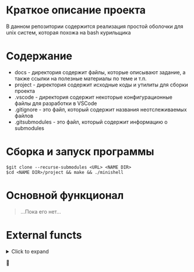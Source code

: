 # Краткое описание проекта #

В данном репозитории содержится реализация простой оболочки для unix систем, которая похожа на bash курильщика

# Содержание #
* docs				- директория содержит файлы, которые описывают задание, а также ссылки на полезные материалы по теме и т.п.
* project			- директория содержит исходные коды и утилиты для сборки проекта
* .vscode			- директория содержит некоторые конфигурационные файлы для разработки в VSCode
* .gitignore		- это файл, который содержит названия неотслеживаемых файлов
* .gitsubmodules	- это файл, который содержит информацию о submodules

# Сборка и запуск программы #
```
$git clone --recurse-submodules <URL> <NAME DIR>
$cd <NAME DIR>/project && make && ./minishell
```

# Основной функционал #

> ...Пока его нет...

# External functs #

<details>
	<summary>Click to expand </summary>

| Function | Description |
| --- | --- |
| **readline** | [char *readline(const char *prompt); readline returns the text of the line read.  A blank line returns the empty string.  If EOF is encountered while reading a line, and the line is empty, NULL is returned.  If an EOF is read with a non-empty line, it is treated as a newline.](https://man7.org/linux/man-pages/man3/readline.3.html "readline возвращает текст считанной строки. Пустая строка возвращает пустое значение. Если при чтении строки встречается EOF, а строка пуста, возвращается NULL. Если EOF читается с непустой строкой, он обрабатывается как новая строка.")|
| **rl_clear_history** | [Function: void rl_clear_history (void); Clear the history list by deleting all of the entries, in the same manner as the History library's clear_history() function. This differs from clear_history because it frees private data Readline saves in the history list.](https://tiswww.case.edu/php/chet/readline/readline.html "Очистите список истории, удалив все записи таким же образом, как функция clear_history() из библиотеки History. Это отличается от clear_history тем, что освобождает личные данные, сохраненные Readline в списке истории.")|
| **rl_on_new_line** | [Function: int rl_on_new_line (void); Tell the update functions that we have moved onto a new (empty) line, usually after outputting a newline.](https://tiswww.case.edu/php/chet/readline/readline.html#IDX357 "Сообщите функциям обновления, что мы переместились на новую (пустую) строку, как правило, после вывода новой строки.") |
| **rl_replace_line** | [Function: void rl_replace_line (const char *text, int clear_undo); Replace the contents of rl_line_buffer with text. The point and mark are preserved, if possible. If clear_undo is non-zero, the undo list associated with the current line is cleared.](https://tiswww.case.edu/php/chet/readline/readline.html#IDX357 "Замените содержимое rl_line_buffer текстом. Точка и отметка сохраняются, если это возможно. Если значение clear_undo не равно нулю, список отмены, связанный с текущей строкой, очищается.") |
| **rl_redisplay** | [Function: void rl_redisplay(void); Change what's displayed on the screen to reflect the current contents of rl_line_buffer.](https://tiswww.case.edu/php/chet/readline/readline.html#IDX357 "Измените то, что отображается на экране, чтобы отразить текущее содержимое rl_line_buffer.") |
| **add_history** | [The add_history calls go further: they add every command typed into the history buffer. With this done, we can now scroll through command history with up/down arrows, and even do history seaches with Ctrl+R.](https://tiswww.case.edu/php/chet/readline/readline.html#IDX357  "Вызов add_history добавлят каждую набранную команду в буфер истории. Теперь мы можем прокручивать историю команд с помощью стрелок вверх/вниз и даже выполнять поиск в истории с помощью Ctrl+R.") |
| **printf** | [The functions in the printf() family produce output according to a format as described to link. ](https://www.opennet.ru/man.shtml?topic=printf&category=3&russian=2 " Функции семейства printf() производят вывод в соответствии с форматом, описанным по ссылке.") |
| **malloc** | [The malloc() function allocates size bytes and returns a pointer to the allocated memory.](https://www.opennet.ru/man.shtml?topic=malloc&russian=2&category=&submit=%F0%CF%CB%C1%DA%C1%D4%D8+man "malloc () выделяет size байт и возвращает указатель на выделенную память. ") |
| **write** | :smirk: |
| **access** | [int access(const char *pathname, int mode); access() checks whether the calling process can access the file pathname. If pathname is a symbolic link, it is dereferenced.](https://translate.google.com/?hl=ru&sl=en&tl=ru&text=access()%20checks%20whether%20the%20calling%20process%20can%20access%20the%20file%20pathname.%20If%20pathname%20is%20a%20symbolic%20link%2C%20it%20is%20dereferenced.&op=translate "access() проверяет, может ли вызывающий процесс получить доступ к файлу pathname. Если pathname является символической ссылкой, она разыменовывается.") |
| **open** | :smirk: |
| **read**| :smirk: |
| **fork** | :smirk: |
| **wait** | :smirk: |
| **waitpid** | :smirk: |
| **wait3** | [The wait3() and wait4() system calls are similar to waitpid(2), but additionally return resource usage information about the child in the structure pointed to by rusage.](https://www.opennet.ru/man.shtml?topic=wait3&russian=2&category=&submit=%F0%CF%CB%C1%DA%C1%D4%D8+man "Системные вызовы wait3() и wait4() похожи на waitpid(2), но дополнительно возвращают информацию об использовании ресурсов для дочернего элемента в структуре, на которую указывает rusage.") |
| **wait4** | [The wait3() and wait4() system calls are similar to waitpid(2), but additionally return resource usage information about the child in the structure pointed to by rusage.](https://www.opennet.ru/man.shtml?topic=wait3&russian=2&category=&submit=%F0%CF%CB%C1%DA%C1%D4%D8+man "Системные вызовы wait3() и wait4() похожи на waitpid, но дополнительно возвращают информацию об использовании ресурсов для дочернего элемента в структуре, на которую указывает rusage.") |
| **signal** | :smirk: |
| **sigaction** | :smirk: |
| **kill** | :smirk: |
| **exit** | :smirk: |
| **getcwd** | [char *getcwd(char *buf, size_t size); These functions return a null-terminated string containing an absolute pathname that is the current working directory of the calling process. ](https://www.opennet.ru/man.shtml?topic=getcwd&russian=2&category=&submit=%F0%CF%CB%C1%DA%C1%D4%D8+man "Эти функции возвращают строку с завершающим нулем, содержащую абсолютный путь, который является текущим рабочим каталогом вызывающего процесса.")  |
| **chdir** | :smirk: |
| **stat** | [int stat(const char *path, struct stat *buf); These functions return information about a file.](https://www.opennet.ru/man.shtml?topic=stat&category=2&russian=2 "Эти функции возвращают информацию о файле.") |
| **lstat** | [int lstat(const char *path, struct stat *buf); These functions return information about a file.](https://www.opennet.ru/man.shtml?topic=stat&category=2&russian=2 "Эти функции возвращают информацию о файле.") |
| **fstat** | [int fstat(int fd, struct stat *buf); These functions return information about a file.](https://www.opennet.ru/man.shtml?topic=stat&category=2&russian=2 "Эти функции возвращают информацию о файле.") |
| **unlink** | [unlink() deletes a name from the file system. If that name was the last link to a file and no processes have the file open the file is deleted and the space it was using is made available for reuse.](https://www.opennet.ru/man.shtml?topic=unlink&category=2&russian=2 "unlink() удаляет имя из файловой системы. Если это имя было последней ссылкой на файл и ни один процесс не открыл файл, файл удаляется, а пространство, которое он использовал, становится доступным для повторного использования.") |
| **execve** | [int execve(const char *filename, char *const argv[],char *const envp[]); execve() executes the program pointed to by filename. filename must be either a binary executable, or a script](https://www.opennet.ru/man.shtml?topic=execve&russian=2&category=&submit=%F0%CF%CB%C1%DA%C1%D4%D8+man "execve () выполняет программу, на которую указывает имя файла . имя файла должно быть либо двоичным исполняемым файлом, либо сценарием") |
| **dup** | [int dup(int oldfd); These system calls create a copy of the file descriptor oldfd. dup() uses the lowest-numbered unused descriptor for the new descriptor.](https://www.opennet.ru/man.shtml?topic=dup&russian=2&category=&submit=%F0%CF%CB%C1%DA%C1%D4%D8+%DE%C5%CC%CF%D7%C5%CB%C1 "Эти системные вызовы создают копию дескриптора файла oldfd . dup () использует неиспользуемый дескриптор с наименьшим номером для нового дескриптора.") |
| **dup2** | [int dup2(int oldfd, int newfd); These system calls create a copy of the file descriptor oldfd. dup2() makes newfd be the copy of oldfd, closing newfd first if necessary.](https://www.opennet.ru/man.shtml?topic=dup&russian=2&category=&submit=%F0%CF%CB%C1%DA%C1%D4%D8+%DE%C5%CC%CF%D7%C5%CB%C1 "Эти системные вызовы создают копию дескриптора файла oldfd . dup2() делает newfd копией oldfd , при необходимости закрывая сначала newfd ") |
| **pipe** | [int pipe(int pipefd[2]); pipe() creates a pipe, a unidirectional data channel that can be used for interprocess communication.](https://www.opennet.ru/man.shtml?topic=pipe&russian=2&category=&submit=%F0%CF%CB%C1%DA%C1%D4%D8+man "pipe() создает канал, однонаправленный канал данных, который можно использовать для межпроцессного взаимодействия.") |
| **opendir** | [DIR *opendir(const char *name); The opendir() function opens a directory stream corresponding to the directory name, and returns a pointer to the directory stream. ](https://www.opennet.ru/man.shtml?topic=opendir&russian=2&category=&submit=%F0%CF%CB%C1%DA%C1%D4%D8+%DE%C5%CC%CF%D7%C5%CB%C1 "Функция opendir() открывает поток каталога, соответствующий имени каталога, и возвращает указатель на поток каталога.") |
| **readdir** | [int readdir_r(DIR *dirp, struct dirent *entry, struct dirent **result); The readdir() function returns a pointer to a dirent structure representing the next directory entry in the directory stream pointed to by dirp. It returns NULL on reaching the end of the directory stream or if an error occurred.](https://www.opennet.ru/man.shtml?topic=readdir&category=3&russian=2 "Функция readdir() возвращает указатель на структуру dirent, представляющую следующую запись каталога в потоке каталогов, на который указывает dirp . Он возвращает NULL при достижении конца потока каталога или при возникновении ошибки.") |
| **closedir** | [int closedir(DIR *dirp); The closedir() function closes the directory stream associated with dirp. A successful call to closedir() also closes the underlying file descripotr associated with dirp.](https://www.opennet.ru/man.shtml?topic=closedir&russian=2&category=&submit=%F0%CF%CB%C1%DA%C1%D4%D8+man "Функция Closedir () закрывает поток каталогов, связанный с dirp . Успешный вызов closeir() также закрывает нижележащий файловый дескриптор, связанный с dirp .") |
| **strerror** | [char *strerror(int errnum); The strerror() function returns a string describing the error code passed in the argument errnum](https://www.opennet.ru/man.shtml?topic=strerror&russian=2&category=&submit=%F0%CF%CB%C1%DA%C1%D4%D8+%DE%C5%CC%CF%D7%C5%CB%C1 "Функция strerror () возвращает строку, описывающую код ошибки, переданный в аргументе errnum") |
| **perror** | [void perror(const char *s); The routine perror() produces a message on the standard error output, describing the last error encountered during a call to a system or library function.](https://www.opennet.ru/man.shtml?topic=perror&category=3&russian=2 "Подпрограмма perror() выдает стандартное сообщение об ошибке, описывая последнюю ошибку, обнаруженную во время вызова системной или библиотечной функции.") |
| **isatty** | [int isatty(int desc); returns 1 if desc is an open file descriptor connected to a terminal and 0 otherwise.](https://www.opennet.ru/man.shtml?topic=isatty&russian=2&category=&submit=%F0%CF%CB%C1%DA%C1%D4%D8+man "возвращает 1, если desc является дескриптором открытого файла, подключенного к терминалу, и 0 в противном случае.") |
| **ttyname** | [char *ttyname(int fd); The function ttyname() returns a pointer to the null-terminated pathname of the terminal device that is open on the file descriptor fd, or NULL on error (for example, if fd is not connected to a terminal).](https://www.opennet.ru/man.shtml?topic=ttyname&russian=2&category=&submit=%F0%CF%CB%C1%DA%C1%D4%D8+%DE%C5%CC%CF%D7%C5%CB%C1 "Функция ttyname () возвращает указатель на завершающийся нулем путь к терминальному устройству, открытому файловым дескриптором fd , или NULL в случае ошибки (например, если fd не подключен к терминалу).") |
| **ttyslot** | [int ttyslot(void); The legacy function ttyslot() returns the index of the current user's entry in some file.](https://www.opennet.ru/man.shtml?topic=ttyslot&russian=2&category=&submit=%F0%CF%CB%C1%DA%C1%D4%D8+%DE%C5%CC%CF%D7%C5%CB%C1 "Устаревшая функция ttyslot () возвращает индекс записи текущего пользователя в каком-то файле.") |
| **ioctl** |[int ioctl(int d, int request, ...); The ioctl() function manipulates the underlying device parameters of special files. ](https://www.opennet.ru/man.shtml?topic=ioctl&russian=2&category=&submit=%F0%CF%CB%C1%DA%C1%D4%D8+%DE%C5%CC%CF%D7%C5%CB%C1 "Функция ioctl() манипулирует базовыми параметрами устройства специальных файлов.") |
| **getenv** | [char *getenv(const char *name); The getenv() function searches the environment list to find the environment variable name, and returns a pointer to the corresponding value string.](https://www.opennet.ru/man.shtml?topic=getenv&russian=2&category=&submit=%F0%CF%CB%C1%DA%C1%D4%D8+man "Функция getenv () просматривает список окружения, чтобы найти имя переменной окружения , и возвращает указатель на соответствующую строку значения .") |
| **tcsetattr** | [int tcsetattr(int fd, int optional_actions, const struct termios *termios_p); tcsetattr() sets the parameters associated with the terminal (unless support is required from the underlying hardware that is not available) from the termios structure referred to by termios_p](https://www.opennet.ru/man.shtml?topic=tcsetattr&russian=2&category=&submit=%F0%CF%CB%C1%DA%C1%D4%D8+%DE%C5%CC%CF%D7%C5%CB%C1 "tcsetattr () устанавливает параметры, связанные с терминалом (если только не требуется поддержка базового оборудования, которое недоступно) из структуры termios, на которую ссылается termios_p .") |
| **tcgetattr** | [int tcgetattr(int fd, struct termios *termios_p); tcgetattr() gets the parameters associated with the object referred by fd and stores them in the termios structure referenced by termios_p. This function may be invoked from a background process; however, the terminal attributes may be subsequently changed by a foreground process.](https://www.opennet.ru/man.shtml?topic=tcsetattr&russian=2&category=&submit=%F0%CF%CB%C1%DA%C1%D4%D8+%DE%C5%CC%CF%D7%C5%CB%C1 "tcgetattr() получает параметры, связанные с объектом, на который ссылается fd, и сохраняет их в структуре termios, на которую ссылается termios_p. Эта функция может быть вызвана из фонового процесса; однако атрибуты терминала могут быть впоследствии изменены приоритетным процессом.") |
| **tgetent** | [int tgetent(char *bp, const char *name); The tgetent() function looks up the termcap entry for name. The emulation ignores the buffer pointer bp.](https://www.opennet.ru/man.shtml?topic=tgetent&russian=2&category=&submit=%F0%CF%CB%C1%DA%C1%D4%D8+man "Функция tgetent() ищет запись в termcap для имени . Эмуляция игнорирует указатель буфера bp .") |
| **tgetflag** | [int tgetflag(char id[2]); The tgetflag() function gets the Boolean entry for id.](https://www.opennet.ru/man.shtml?topic=tgetent&russian=2&category=&submit=%F0%CF%CB%C1%DA%C1%D4%D8+man "Функция tgetflag() получает логическую запись для id.") |
| **tgetnum** | [int tgetnum(char id[2]); The tgetnum() function gets the numeric entry for id.](https://www.opennet.ru/man.shtml?topic=tgetent&russian=2&category=&submit=%F0%CF%CB%C1%DA%C1%D4%D8+man "Функция tgetnum() получает числовую запись для id .") |
| **tgetstr** | [char *tgetstr(char id[2], char **area); The tgetstr() function gets the string entry for id. If area is not a null pointer and does not point to a null pointer, tgetstr() copies the string entry into the buffer pointed to by *area and advances the variable pointed to by area to the first byte after the copy of the string entry.](https://www.opennet.ru/man.shtml?topic=tgetent&russian=2&category=&submit=%F0%CF%CB%C1%DA%C1%D4%D8+man "Функция tgetstr() получает строковую запись для id . Если область не является нулевым указателем и не указывает на нулевой указатель, tgetstr() копирует запись строки в буфер, на который указывает * область, и продвигает переменную, на которую указывает область, к первому байту после копии записи строки. .") |
| **tgoto** | [char *tgoto(const char *cap, int col, int row); The tgoto routine instantiates the parameters into the given capability. The output from this routine is to be passed to tputs.](https://www.opennet.ru/man.shtml?topic=tgoto&russian=2&category=&submit=%F0%CF%CB%C1%DA%C1%D4%D8+man "Процедура tgoto реализует параметры в заданной возможности. Вывод этой подпрограммы должен быть передан в tputs .") |
| **tputs** | [int tputs(const char *str, int affcnt, int (*putc)(int)); The tputs routine is described on the curs_terminfo(3X) manual page. It can retrieve capabilities by either termcap or terminfo name.](https://www.opennet.ru/man.shtml?topic=tgoto&russian=2&category=&submit=%F0%CF%CB%C1%DA%C1%D4%D8+man "Процедура tputs описана на странице руководства curs_terminfo(3X). Он может получать возможности либо по имени termcap, либо по имени terminfo.") |

</details>

:shell:
